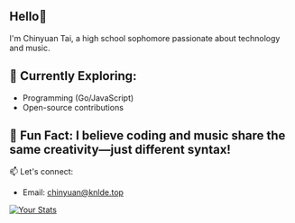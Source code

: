 ## Hello👋
I'm Chinyuan Tai, a high school sophomore passionate about technology and music. 
## 🌱 **Currently Exploring**:  
- Programming (Go/JavaScript)  
- Open-source contributions
## 🎵 **Fun Fact**: I believe coding and music share the same creativity—just different syntax!  

📫 Let's connect:
- Email: chinyuan@knlde.top  

[![Your Stats](https://github-readme-stats.vercel.app/api?username=Kindle-deep&show_icons=true)](https://github.com/Kindle-deep)
